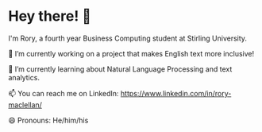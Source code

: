 # Hey there! 👋

I'm Rory, a fourth year Business Computing student at Stirling University.

🔭 I’m currently working on a project that makes English text more inclusive!

🌱 I’m currently learning about Natural Language Processing and text analytics.

📫 You can reach me on LinkedIn: https://www.linkedin.com/in/rory-maclellan/

😄 Pronouns: He/him/his
